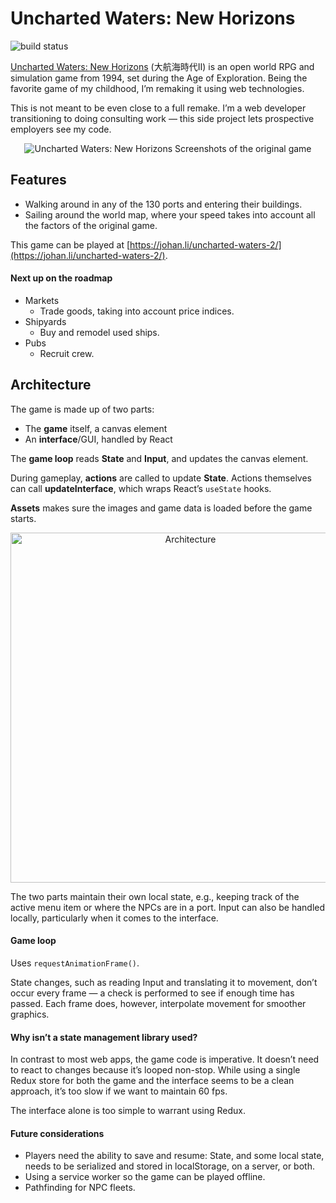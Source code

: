# Uncharted Waters: New Horizons

![build status](https://github.com/JohanLi/uncharted-waters-2/actions/workflows/build.yml/badge.svg?branch=master)

[Uncharted Waters: New Horizons](https://en.wikipedia.org/wiki/Uncharted_Waters#Uncharted_Waters:_New_Horizons)
(大航海時代II) is an open world RPG and simulation game from 1994, set during
the Age of Exploration. Being the favorite game of my childhood, I’m remaking
it using web technologies.

This is not meant to be even close to a full remake. I’m a web developer
transitioning to doing consulting work — this side project lets prospective
employers see my code.

<p align="center">
  <img src="https://media.githubusercontent.com/media/JohanLi/uncharted-waters-2/readme-assets/uncharted-waters-2.png" alt="Uncharted Waters: New Horizons">
  Screenshots of the original game
</p>

## Features

- Walking around in any of the 130 ports and entering their buildings.
- Sailing around the world map, where your speed takes into account all the
  factors of the original game.

This game can be played at [https://johan.li/uncharted-waters-2/](https://johan.li/uncharted-waters-2/).

#### Next up on the roadmap

- Markets
  - Trade goods, taking into account price indices.
- Shipyards
  - Buy and remodel used ships.
- Pubs
  - Recruit crew.

## Architecture

The game is made up of two parts:
- The **game** itself, a canvas element
- An **interface**/GUI, handled by React

The **game loop** reads **State** and **Input**, and updates the canvas element.

During gameplay, **actions** are called to update **State**. Actions themselves
can call **updateInterface**, which wraps React’s `useState` hooks.

**Assets** makes sure the images and game data is loaded before the game starts.

<p align="center">
  <img src="https://media.githubusercontent.com/media/JohanLi/uncharted-waters-2/readme-assets/architecture.png" alt="Architecture" width="560">
</p>

The two parts maintain their own local state, e.g., keeping track of the
active menu item or where the NPCs are in a port. Input can also be handled
locally, particularly when it comes to the interface.

#### Game loop

Uses `requestAnimationFrame()`.

State changes, such as reading Input and translating it to movement, don’t
occur every frame — a check is performed to see if enough time has passed.
Each frame does, however, interpolate movement for smoother graphics.

#### Why isn’t a state management library used?

In contrast to most web apps, the game code is imperative. It doesn’t need
to react to changes because it’s looped non-stop. While using a single
Redux store for both the game and the interface seems to be a clean approach,
it’s too slow if we want to maintain 60 fps.

The interface alone is too simple to warrant using Redux.

#### Future considerations

- Players need the ability to save and resume: State, and some local state,
  needs to be serialized and stored in localStorage, on a server, or both.
- Using a service worker so the game can be played offline.
- Pathfinding for NPC fleets.
